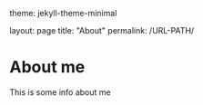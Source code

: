 theme: jekyll-theme-minimal

layout: page
title: "About"
permalink: /URL-PATH/

# About me
This is some info about me
